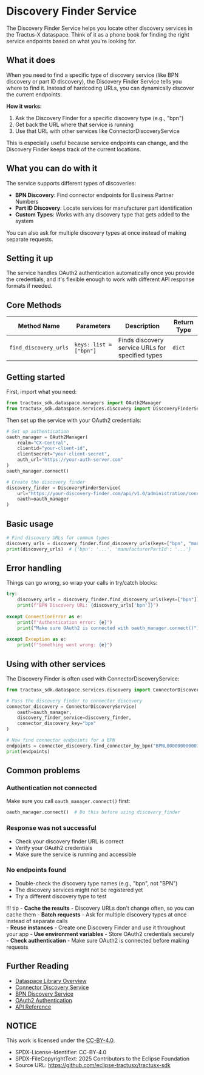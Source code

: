 <!--

Eclipse Tractus-X - Software Development KIT

Copyright (c) 2025 LKS Next
Copyright (c) 2025 Contributors to the Eclipse Foundation

See the NOTICE file(s) distributed with this work for additional
information regarding copyright ownership.

This work is made available under the terms of the
Creative Commons Attribution 4.0 International (CC-BY-4.0) license,
which is available at
https://creativecommons.org/licenses/by/4.0/legalcode.

SPDX-License-Identifier: CC-BY-4.0

-->
# Discovery Finder Service

The Discovery Finder Service helps you locate other discovery services in the Tractus-X dataspace. Think of it as a phone book for finding the right service endpoints based on what you're looking for.

## What it does

When you need to find a specific type of discovery service (like BPN discovery or part ID discovery), the Discovery Finder Service tells you where to find it. Instead of hardcoding URLs, you can dynamically discover the current endpoints.

**How it works:**

1. Ask the Discovery Finder for a specific discovery type (e.g., "bpn")
2. Get back the URL where that service is running  
3. Use that URL with other services like ConnectorDiscoveryService

This is especially useful because service endpoints can change, and the Discovery Finder keeps track of the current locations.

## What you can do with it

The service supports different types of discoveries:

- **BPN Discovery**: Find connector endpoints for Business Partner Numbers
- **Part ID Discovery**: Locate services for manufacturer part identification  
- **Custom Types**: Works with any discovery type that gets added to the system

You can also ask for multiple discovery types at once instead of making separate requests.

## Setting it up

The service handles OAuth2 authentication automatically once you provide the credentials, and it's flexible enough to work with different API response formats if needed.

## Core Methods

| Method Name | Parameters | Description | Return Type |
|-------------|------------|-------------|-------------|
| `find_discovery_urls` | `keys: list = ["bpn"]` | Finds discovery service URLs for specified types | `dict` |

## Getting started

First, import what you need:

```python
from tractusx_sdk.dataspace.managers import OAuth2Manager
from tractusx_sdk.dataspace.services.discovery import DiscoveryFinderService
```

Then set up the service with your OAuth2 credentials:

```python
# Set up authentication
oauth_manager = OAuth2Manager(
    realm="CX-Central",
    clientid="your-client-id",
    clientsecret="your-client-secret", 
    auth_url="https://your-auth-server.com"
)
oauth_manager.connect()

# Create the discovery finder
discovery_finder = DiscoveryFinderService(
    url="https://your-discovery-finder.com/api/v1.0/administration/connectors/discovery/search",
    oauth=oauth_manager
)
```

## Basic usage

```python
# Find discovery URLs for common types
discovery_urls = discovery_finder.find_discovery_urls(keys=["bpn", "manufacturerPartId"])
print(discovery_urls)  # {'bpn': '...', 'manufacturerPartId': '...'}
```

## Error handling

Things can go wrong, so wrap your calls in try/catch blocks:

```python
try:
    discovery_urls = discovery_finder.find_discovery_urls(keys=["bpn"])
    print(f"BPN Discovery URL: {discovery_urls['bpn']}")
    
except ConnectionError as e:
    print(f"Authentication error: {e}")
    print("Make sure OAuth2 is connected with oauth_manager.connect()")
    
except Exception as e:
    print(f"Something went wrong: {e}")
```

## Using with other services

The Discovery Finder is often used with ConnectorDiscoveryService:

```python
from tractusx_sdk.dataspace.services.discovery import ConnectorDiscoveryService

# Pass the discovery finder to connector discovery
connector_discovery = ConnectorDiscoveryService(
    oauth=oauth_manager,
    discovery_finder_service=discovery_finder,
    connector_discovery_key="bpn"
)

# Now find connector endpoints for a BPN
endpoints = connector_discovery.find_connector_by_bpn("BPNL000000000001")
print(endpoints)
```

## Common problems

### Authentication not connected

Make sure you call `oauth_manager.connect()` first:

```python
oauth_manager.connect()  # Do this before using discovery_finder
```

### Response was not successful

- Check your discovery finder URL is correct
- Verify your OAuth2 credentials
- Make sure the service is running and accessible

### No endpoints found

- Double-check the discovery type names (e.g., "bpn", not "BPN")
- The discovery services might not be registered yet
- Try a different discovery type to test

!!! tip
    - **Cache the results** - Discovery URLs don't change often, so you can cache them
    - **Batch requests** - Ask for multiple discovery types at once instead of separate calls  
    - **Reuse instances** - Create one Discovery Finder and use it throughout your app
    - **Use environment variables** - Store OAuth2 credentials securely
    - **Check authentication** - Make sure OAuth2 is connected before making requests

## Further Reading

- [Dataspace Library Overview](../index.md)
- [Connector Discovery Service](./connector-discovery-service.md)
- [BPN Discovery Service](../../industry-library/discovery-services/bpn-discovery.md)
- [OAuth2 Authentication](../authentication.md)
- [API Reference](https://eclipse-tractusx.github.io/api-hub/)

## NOTICE

This work is licensed under the [CC-BY-4.0](https://creativecommons.org/licenses/by/4.0/legalcode).

- SPDX-License-Identifier: CC-BY-4.0
- SPDX-FileCopyrightText: 2025 Contributors to the Eclipse Foundation
- Source URL: <https://github.com/eclipse-tractusx/tractusx-sdk>
